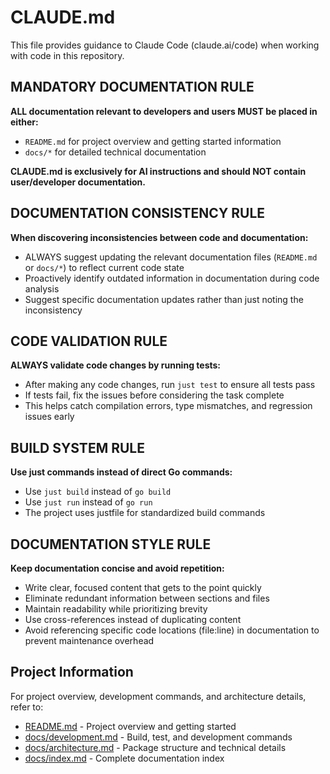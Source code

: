 # CLAUDE.md

This file provides guidance to Claude Code (claude.ai/code) when working with code in this repository.

## MANDATORY DOCUMENTATION RULE

**ALL documentation relevant to developers and users MUST be placed in either:**
- `README.md` for project overview and getting started information
- `docs/*` for detailed technical documentation

**CLAUDE.md is exclusively for AI instructions and should NOT contain user/developer documentation.**

## DOCUMENTATION CONSISTENCY RULE

**When discovering inconsistencies between code and documentation:**
- ALWAYS suggest updating the relevant documentation files (`README.md` or `docs/*`) to reflect current code state
- Proactively identify outdated information in documentation during code analysis
- Suggest specific documentation updates rather than just noting the inconsistency

## CODE VALIDATION RULE

**ALWAYS validate code changes by running tests:**
- After making any code changes, run `just test` to ensure all tests pass
- If tests fail, fix the issues before considering the task complete
- This helps catch compilation errors, type mismatches, and regression issues early

## BUILD SYSTEM RULE

**Use just commands instead of direct Go commands:**
- Use `just build` instead of `go build`
- Use `just run` instead of `go run`
- The project uses justfile for standardized build commands

## DOCUMENTATION STYLE RULE

**Keep documentation concise and avoid repetition:**
- Write clear, focused content that gets to the point quickly
- Eliminate redundant information between sections and files
- Maintain readability while prioritizing brevity
- Use cross-references instead of duplicating content
- Avoid referencing specific code locations (file:line) in documentation to prevent maintenance overhead

## Project Information

For project overview, development commands, and architecture details, refer to:
- [README.md](README.md) - Project overview and getting started
- [docs/development.md](docs/development.md) - Build, test, and development commands
- [docs/architecture.md](docs/architecture.md) - Package structure and technical details
- [docs/index.md](docs/index.md) - Complete documentation index
